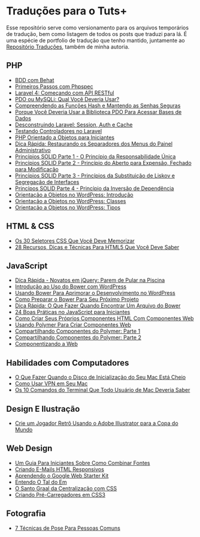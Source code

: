 Traduções para o Tuts+
======================
Esse repositório serve como versionamento para os arquivos temporários de tradução, bem como listagem de todos os posts que traduzi para lá. É uma espécie de portfolio de tradução que tenho mantido, juntamente ao [Repositório Traduções](https://github.com/erickpatrick/traducoes), também de minha autoria.

PHP
---
- [BDD com Behat](https://code.tutsplus.com/pt/tutorials/bdd-with-behat--net-36171)
- [Primeiros Passos com Phpspec](https://code.tutsplus.com/pt/tutorials/getting-started-with-phpspec--cms-20919)
- [Laravel 4: Começando com API RESTful](https://code.tutsplus.com/pt/tutorials/laravel-4-a-start-at-a-restful-api-updated--net-29785)
- [PDO ou MySQLi: Qual Você Deveria Usar?](https://code.tutsplus.com/pt/tutorials/pdo-vs-mysqli-which-should-you-use--net-24059)
- [Compreendendo as Funções Hash e Mantendo as Senhas Seguras](https://code.tutsplus.com/pt/tutorials/understanding-hash-functions-and-keeping-passwords-safe--net-17577)
- [Porque Você Deveria Usar a Biblioteca PDO Para Acessar Bases de Dados](https://code.tutsplus.com/pt/tutorials/why-you-should-be-using-phps-pdo-for-database-access--net-12059)
- [Desconstruindo Laravel: Session, Auth e Cache](https://code.tutsplus.com/pt/tutorials/laravel-unwrapped-session-auth-and-cache--cms-19952)
- [Testando Controladores no Laravel](https://code.tutsplus.com/pt/tutorials/testing-laravel-controllers--net-31456)
- [PHP Orientado a Objetos para Iniciantes](https://code.tutsplus.com/pt/tutorials/object-oriented-php-for-beginners--net-12762)
- [Dica Rápida: Restaurando os Separadores dos Menus do Painel Administrativo](https://code.tutsplus.com/pt/articles/quick-tip-restore-admin-menu-separators--wp-34850)
- [Princípios SOLID Parte 1 - O Princípio da Responsabilidade Única](http://code.tutsplus.com/pt/tutorials/solid-part-1-the-single-responsibility-principle--net-36074)
- [Princípios SOLID Parte 2 - Princípio do Aberto para Expensão, Fechado para Modificação](http://code.tutsplus.com/pt/tutorials/solid-part-2-the-openclosed-principle--net-36600)
- [Princípios SOLID Parte 3 - Princípios da Substituição de Liskov e Segregação de Interfaces](http://code.tutsplus.com/pt/tutorials/solid-part-3-liskov-substitution-interface-segregation-principles--net-36710)
- [Princípos SOLID Parte 4 - Princípio da Inversão de Dependência](https://code.tutsplus.com/pt/tutorials/solid-part-4-the-dependency-inversion-principle--net-36872)
- [Orientação a Objetos no WordPress: Introdução](http://code.tutsplus.com/pt/tutorials/object-oriented-programming-in-wordpress-an-introduction--cms-19916)
- [Orientação a Objetos no WordPress: Classes](http://code.tutsplus.com/pt/tutorials/object-oriented-programming-in-wordpress-classes--cms-20021)
- [Orientação a Objetos no WordPress: Tipos](http://code.tutsplus.com/pt/tutorials/object-oriented-programming-in-wordpress-types--cms-20299)

HTML & CSS
----------
- [Os 30 Seletores CSS Que Você Deve Memorizar](https://code.tutsplus.com/pt/tutorials/the-30-css-selectors-you-must-memorize--net-16048)
- [28 Recursos, Dicas e Técnicas Para HTML5 Que Você Deve Saber](http://code.tutsplus.com/pt/tutorials/28-html5-features-tips-and-techniques-you-must-know--net-13520)

JavaScript
----------
- [Dica Rápida - Novatos em jQuery: Parem de Pular na Piscina](https://code.tutsplus.com/pt/tutorials/quick-tip-jquery-newbs-stop-jumping-in-the-pool--net-22142)
- [Introdução ao Uso do Bower com WordPress](http://code.tutsplus.com/pt/tutorials/an-introduction-to-using-bower-with-wordpress--cms-20501)
- [Usando Bower Para Aprimorar o Desenvolvimento no WordPress](http://code.tutsplus.com/pt/tutorials/using-bower-to-improve-wordpress-development--cms-20524)
- [Como Preparar o Bower Para Seu Próximo Projeto](http://code.tutsplus.com/pt/tutorials/how-to-setup-bower-in-your-next-project--cms-20526)
- [Dica Rápida: O Que Fazer Quando Encontrar Um Arquivo do Bower](http://webdesign.tutsplus.com/pt/tutorials/quick-tip-what-to-do-when-you-encounter-a-bower-file--cms-21162)
- [24 Boas Práticas no JavaScript para Iniciantes](http://code.tutsplus.com/pt/tutorials/24-javascript-best-practices-for-beginners--net-5399)
- [Como Criar Seus Próprios Componentes HTML Com Componentes Web](http://code.tutsplus.com/pt/articles/how-to-create-your-own-html-elements-with-web-components--cms-21524)
- [Usando Polymer Para Criar Componentes Web](http://code.tutsplus.com/pt/tutorials/using-polymer-to-create-web-components--cms-20475)
- [Compartilhando Componentes do Polymer: Parte 1](http://code.tutsplus.com/pt/tutorials/sharing-polymer-components-part-1--cms-21264)
- [Compartilhando Componentes do Polymer: Parte 2](http://code.tutsplus.com/pt/tutorials/sharing-polymer-components-part-2--cms-21497)
- [Componentizando a Web](http://code.tutsplus.com/pt/tutorials/componentizing-the-web--cms-20602)

Habilidades com Computadores
----------------------------
- [O Que Fazer Quando o Disco de Inicialização do Seu Mac Está Cheio](https://computers.tutsplus.com/pt/tutorials/what-to-do-when-your-macs-startup-disk-is-almost-full--mac-31780)
- [Como Usar VPN em Seu Mac](https://computers.tutsplus.com/pt/tutorials/how-to-use-vpn-on-your-mac--mac-46053)
- [Os 10 Comandos do Terminal Que Todo Usuário de Mac Deveria Saber](http://computers.tutsplus.com/pt/tutorials/10-terminal-commands-that-every-mac-user-should-know--mac-4825)

Design E Ilustração
-------------------
- [Crie um Jogador Retrô Usando o Adobe Illustrator para a Copa do Mundo](https://design.tutsplus.com/pt/tutorials/create-a-retro-footballer-in-adobe-illustrator-for-the-world-cup--cms-20827)

Web  Design
-----------
- [Um Guia Para Iniciantes Sobre Como Combinar Fontes](https://webdesign.tutsplus.com/pt/articles/a-beginners-guide-to-pairing-fonts--webdesign-5706)
- [Criando E-Mails HTML Responsivos](http://webdesign.tutsplus.com/pt/articles/creating-a-simple-responsive-html-email--webdesign-12978)
- [Aprendendo o Google Web Starter Kit](http://webdesign.tutsplus.com/pt/tutorials/get-up-and-running-with-google-web-starter-kit--cms-21495)
- [Entendo O Tal do Em](http://webdesign.tutsplus.com/pt/articles/taking-the-erm-out-of-ems--webdesign-12321)
- [O Santo Graal da Centralização com CSS](http://webdesign.tutsplus.com/pt/tutorials/the-holy-grail-of-css-centering--cms-22114)
- [Criando Pré-Carregadores em CSS3](http://webdesign.tutsplus.com/pt/tutorials/creating-a-collection-of-css3-animated-pre-loaders--cms-21978)

Fotografia
----------
- [7 Técnicas de Pose Para Pessoas Comuns](http://photography.tutsplus.com/pt/tutorials/7-posing-techniques-for-non-models--photo-15608)